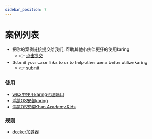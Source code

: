 ```yaml
---
sidebar_position: 7
---
```


# 案例列表
- 把你的案例链接提交给我们, 帮助其他小伙伴更好的使用karing
  - 👉 [点击提交](https://github.com/KaringX/karing/issues/138)
- Submit your case links to us to help other users better utilize karing
  - 👉 [submit](https://github.com/KaringX/karing/issues/139)



### 使用
- [wls2中使用karing代理端口](/blog/case/wsl2)
- [鸿蒙OS安装karing](/blog/case/harmonyos)
- [鸿蒙OS安装Khan Academy Kids](/blog/case/khan-academy-kids)

### 规则
- [docker加速器](/blog/case/docker)


